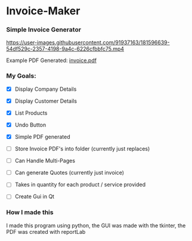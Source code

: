 # Invoice-Maker

### Simple Invoice Generator

https://user-images.githubusercontent.com/91937163/181596639-54df529c-2357-4198-9a4c-6226cfbbfc75.mp4

Example PDF Generated: [invoice.pdf](https://github.com/Bravo-Luis/Invoice-Maker/files/9212799/invoice.pdf)

### My Goals:

- [x] Display Company Details
- [x] Display Customer Details
- [x] List Products
- [x] Undo Button
- [x] Simple PDF generated

- [ ] Store Invoice PDF's into folder (currently just replaces)
- [ ] Can Handle Multi-Pages
- [ ] Can generate Quotes (currently just invoice)
- [ ] Takes in quantity for each product / service provided
- [ ] Create Gui in Qt


### How I made this

I made this program using python, the GUI was made with the tkinter, the PDF was created with reportLab



